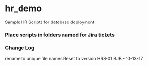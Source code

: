 # hr_demo
Sample HR Scripts for database deployment

### Place scripts in folders named for Jira tickets

### Change Log ###
rename to unique file names
Reset to version HRS-01
BJB - 10-13-17



